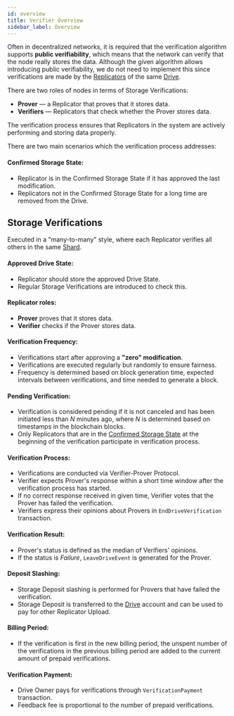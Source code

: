 ```yaml
---
id: overview
title: Verifier Overview
sidebar_label: Overview
---
```


Often in decentralized networks, it is required that the verification algorithm supports **public verifiability**, which means that the network can verify that the node really stores the data. Although the given algorithm allows introducing public verifiability, we do not need to implement this since verifications are made by the [Replicators](../replicator/overview.md) of the same [Drive](../drive/overview.md).

There are two roles of nodes in terms of Storage Verifications:

- **Prover** — a Replicator that proves that it stores data.
- **Verifiers** — Replicators that check whether the Prover stores data.

The verification process ensures that Replicators in the system are actively performing and storing data properly.

There are two main scenarios which the verification process addresses:

#### Confirmed Storage State:

- Replicator is in the Confirmed Storage State if it has approved the last modification.
- Replicators not in the Confirmed Storage State for a long time are removed from the Drive.

## Storage Verifications

Executed in a "many-to-many" style, where each Replicator verifies all others in the same [Shard](../replicator/lifecycle.md#storage-verification).

#### Approved Drive State:

- Replicator should store the approved Drive State.
- Regular Storage Verifications are introduced to check this.

#### Replicator roles:

- **Prover** proves that it stores data.
- **Verifier** checks if the Prover stores data.

#### Verification Frequency:

- Verifications start after approving a **"zero" modification**.
- Verifications are executed regularly but randomly to ensure fairness.
- Frequency is determined based on block generation time, expected intervals between verifications, and time needed to generate a block.

#### Pending Verification:

- Verification is considered pending if it is not canceled and has been initiated less than *N* minutes ago, where *N* is determined based on timestamps in the blockchain blocks.
- Only Replicators that are in the [Confirmed Storage State](#confirmed-storage-state) at the beginning of the verification participate in verification process.

#### Verification Process:

- Verifications are conducted via Verifier-Prover Protocol.
- Verifier expects Prover's response within a short time window after the verification process has started.
- If no correct response received in given time, Verifier votes that the Prover has failed the verification.
- Verifiers express their opinions about Provers in `EndDriveVerification` transaction.

#### Verification Result:

- Prover's status is defined as the median of Verifiers' opinions.
- If the status is *Failure*, `LeaveDriveEvent` is generated for the Prover.

#### Deposit Slashing:

- Storage Deposit slashing is performed for Provers that have failed the verification.
- Storage Deposit is transferred to the [Drive](../drive/overview.md) account and can be used to pay for other Replicator Upload.

#### Billing Period:

- If the verification is first in the new billing period, the unspent number of the verifications in the previous billing period are added to the current amount of prepaid verifications.

#### Verification Payment:

- Drive Owner pays for verifications through `VerificationPayment` transaction.
- Feedback fee is proportional to the number of prepaid verifications.
